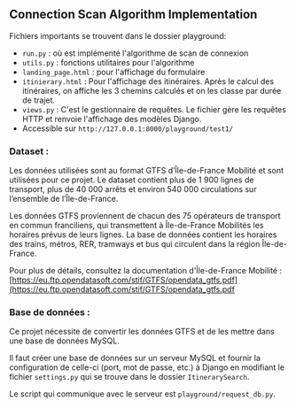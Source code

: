 ## Connection Scan Algorithm Implementation

Fichiers importants se trouvent dans le dossier playground:

- `run.py` : où est implémenté l'algorithme de scan de connexion
- `utils.py` : fonctions utilitaires pour l'algorithme
- `landing_page.html` : pour l'affichage du formulaire
- `itinierary.html` : Pour l'affichage des itinéraires. Après le calcul des itinéraires, on affiche les 3 chemins calculés et on les classe par durée de trajet.
- `views.py` : C'est le gestionnaire de requêtes. Le fichier gère les requêtes HTTP et renvoie l'affichage des modèles Django.
- Accessible sur `http://127.0.0.1:8000/playground/test1/`

### Dataset  :

Les données utilisées sont au format GTFS d’Île-de-France Mobilité et sont utilisées pour ce projet. Le dataset contient plus de 1 900 lignes de transport, plus de 40 000 arrêts et environ 540 000 circulations sur l’ensemble de l’Île-de-France.

Les données GTFS proviennent de chacun des 75 opérateurs de transport en commun franciliens, qui transmettent à Île-de-France Mobilités les horaires prévus de leurs lignes. La base de données contient les horaires des trains, métros, RER, tramways et bus qui circulent dans la région Île-de-France.

Pour plus de détails, consultez la documentation d'Île-de-France Mobilité : [https://eu.ftp.opendatasoft.com/stif/GTFS/opendata_gtfs.pdf](https://eu.ftp.opendatasoft.com/stif/GTFS/opendata_gtfs.pdf

### Base de données :

Ce projet nécessite de convertir les données GTFS et de les mettre dans une base de données MySQL.

Il faut créer une base de données sur un serveur MySQL et fournir la configuration de celle-ci (port, mot de passe, etc.) à Django en modifiant le fichier `settings.py` qui se trouve dans le dossier `ItinerarySearch`.

Le script qui communique avec le serveur est `playground/request_db.py`.
